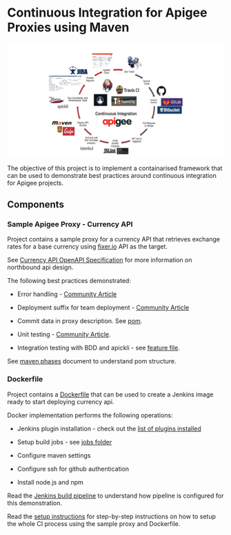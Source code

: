 # Continuous Integration for Apigee Proxies using Maven

![CI for Apigee Proxies](docs/images/apigee-ci.png)

The objective of this project is to implement a containarised framework that can
be used to demonstrate best practices around continuous integration for Apigee
projects.

## Components

### Sample Apigee Proxy - Currency API

Project contains a sample proxy for a currency API that retrieves exchange rates
for a base currency using [fixer.io](http://fixer.io) API as the target.

See [Currency API OpenAPI Specification](./docs/currency-v1.yaml) for more
information on northbound api design.

The following best practices demonstrated:

*   Error handling - [Community
    Article](https://community.apigee.com/content/kbentry/23724/an-error-handling-pattern-for-apigee-proxies.html)

*   Deployment suffix for team deployment - [Community
    Article](https://community.apigee.com/content/kbentry/26716/api-proxy-team-development-with-maven.html)

*   Commit data in proxy description. See [pom](./currency-v1/pom.xml#L171).

*   Unit testing - [Community
    Article](https://community.apigee.com/articles/3964/unit-testing-javascript-code-with-mocha-sinon-and.html).

*   Integration testing with BDD and apickli - see [feature
    file](./currency-v1/test/integration/features/rates.feature).

See [maven phases](./docs/maven-phases.md) document to understand pom structure.

### Dockerfile

Project contains a [Dockerfile](./docker/Dockerfile) that can be used to create
a Jenkins image ready to start deploying currency api.

Docker implementation performs the following operations:

*   Jenkins plugin installation - check out the [list of plugins
    installed](./docker/jenkins/plugins)

*   Setup build jobs - see [jobs folder](./docker/jenkins/jobs)

*   Configure maven settings

*   Configure ssh for github authentication

*   Install node.js and npm

Read the [Jenkins build pipeline](./docs/jenkins-pipeline.md) to understand how
pipeline is configured for this demonstration.

Read the [setup instructions](./docs/setup.md) for step-by-step instructions on
how to setup the whole CI process using the sample proxy and Dockerfile.